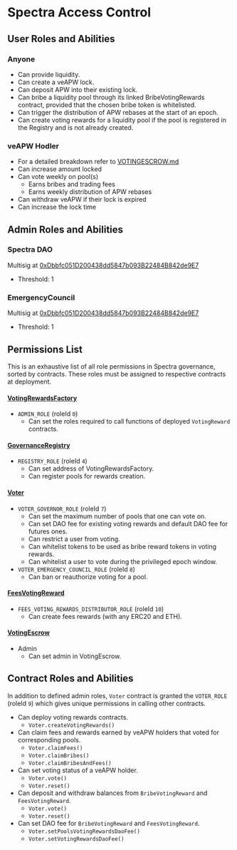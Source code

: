 # Spectra Access Control

## User Roles and Abilities

### Anyone
- Can provide liquidity.
- Can create a veAPW lock.
- Can deposit APW into their existing lock.
- Can bribe a liquidity pool through its linked BribeVotingRewards contract, provided that the chosen bribe token is whitelisted.
- Can trigger the distribution of APW rebases at the start of an epoch.
- Can create voting rewards for a liquidity pool if the pool is registered in the Registry and is not already created.

### veAPW Hodler
- For a detailed breakdown refer to [VOTINGESCROW.md](https://github.com/perspectivefi/tokenomics_update/blob/main/VOTINGESCROW.md)
- Can increase amount locked
- Can vote weekly on pool(s)
    - Earns bribes and trading fees
    - Earns weekly distribution of APW rebases
- Can withdraw veAPW if their lock is expired
- Can increase the lock time


## Admin Roles and Abilities

### Spectra DAO
 Multisig at [0xDbbfc051D200438dd5847b093B22484B842de9E7](https://etherscan.io/address/0xDbbfc051D200438dd5847b093B22484B842de9E7)
- Threshold: 1

### EmergencyCouncil
 Multisig at [0xDbbfc051D200438dd5847b093B22484B842de9E7](https://etherscan.io/address/0xDbbfc051D200438dd5847b093B22484B842de9E7)
- Threshold: 1


## Permissions List
This is an exhaustive list of all role permissions in Spectra governance, sorted by contracts. These roles must be assigned to respective contracts at deployment.

#### [VotingRewardsFactory](https://etherscan.io/address/0x0000000000000000000000000000000000000000#code)
- `ADMIN_ROLE` (roleId `0`)
    - Can set the roles required to call functions of deployed `VotingReward` contracts.

#### [GovernanceRegistry](https://etherscan.io/address/0x0000000000000000000000000000000000000000#code)
- `REGISTRY_ROLE` (roleId `4`)
    - Can set address of VotingRewardsFactory.
    - Can register pools for rewards creation.

#### [Voter](https://etherscan.io/address/0x0000000000000000000000000000000000000000#code)
- `VOTER_GOVERNOR_ROLE` (roleId `7`)
    - Can set the maximum number of pools that one can vote on.
    - Can set DAO fee for existing voting rewards and default DAO fee for futures ones.
    - Can restrict a user from voting.
    - Can whitelist tokens to be used as bribe reward tokens in voting rewards.
    - Can whitelist a user to vote during the privileged epoch window.
- `VOTER_EMERGENCY_COUNCIL_ROLE` (roleId `8`)
    - Can ban or reauthorize voting for a pool.

#### [FeesVotingReward](https://etherscan.io/address/0x0000000000000000000000000000000000000000#code)
- `FEES_VOTING_REWARDS_DISTRIBUTOR_ROLE` (roleId `10`)
    - Can create fees rewards (with any ERC20 and ETH).

#### [VotingEscrow](https://etherscan.io/address/0x0000000000000000000000000000000000000000#code)
- Admin
    - Can set admin in VotingEscrow.


## Contract Roles and Abilities
In addition to defined admin roles, `Voter` contract is granted the `VOTER_ROLE` (roleId `9`) which gives unique permissions in calling other contracts.

- Can deploy voting rewards contracts.
    - `Voter.createVotingRewards()`
- Can claim fees and rewards earned by veAPW holders that voted for corresponding pools.
    - `Voter.claimFees()`
    - `Voter.claimBribes()`
    - `Voter.claimBribesAndFees()`
- Can set voting status of a veAPW holder.
    - `Voter.vote()`
    - `Voter.reset()`
- Can deposit and withdraw balances from `BribeVotingReward` and `FeesVotingReward`.
    - `Voter.vote()`
    - `Voter.reset()`
- Can set DAO fee for `BribeVotingReward` and `FeesVotingReward`.
    - `Voter.setPoolsVotingRewardsDaoFee()`
    - `Voter.setVotingRewardsDaoFee()`
